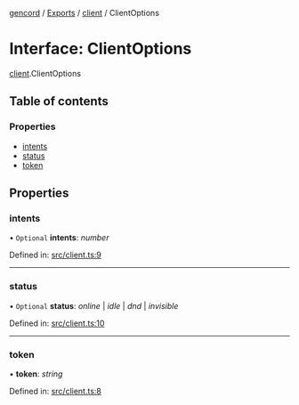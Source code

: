 [gencord](../README.md) / [Exports](../modules.md) / [client](../modules/client.md) / ClientOptions

# Interface: ClientOptions

[client](../modules/client.md).ClientOptions

## Table of contents

### Properties

- [intents](client.clientoptions.md#intents)
- [status](client.clientoptions.md#status)
- [token](client.clientoptions.md#token)

## Properties

### intents

• `Optional` **intents**: *number*

Defined in: [src/client.ts:9](https://github.com/Gencord/gencord/blob/a52c25b/src/client.ts#L9)

___

### status

• `Optional` **status**: *online* \| *idle* \| *dnd* \| *invisible*

Defined in: [src/client.ts:10](https://github.com/Gencord/gencord/blob/a52c25b/src/client.ts#L10)

___

### token

• **token**: *string*

Defined in: [src/client.ts:8](https://github.com/Gencord/gencord/blob/a52c25b/src/client.ts#L8)
